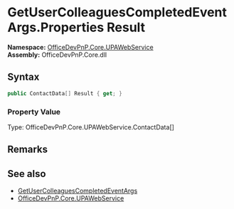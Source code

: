 # GetUserColleaguesCompletedEventArgs.Properties Result
  

**Namespace:** [OfficeDevPnP.Core.UPAWebService](OfficeDevPnP.Core.UPAWebService.md)  
**Assembly:** OfficeDevPnP.Core.dll  
## Syntax
```C#
public ContactData[] Result { get; }
```

### Property Value
Type: OfficeDevPnP.Core.UPAWebService.ContactData[]  

## Remarks

  
## See also
- [GetUserColleaguesCompletedEventArgs](OfficeDevPnP.Core.UPAWebService.GetUserColleaguesCompletedEventArgs.md) 
- [OfficeDevPnP.Core.UPAWebService](OfficeDevPnP.Core.UPAWebService.md) 
